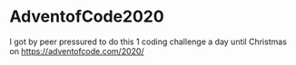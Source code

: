 # AdventofCode2020
I got by peer pressured to do this 1 coding challenge a day until Christmas on https://adventofcode.com/2020/ 
